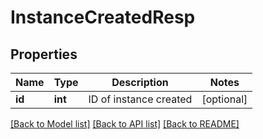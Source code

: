 # InstanceCreatedResp

## Properties
Name | Type | Description | Notes
------------ | ------------- | ------------- | -------------
**id** | **int** | ID of instance created | [optional] 

[[Back to Model list]](../README.md#documentation-for-models) [[Back to API list]](../README.md#documentation-for-api-endpoints) [[Back to README]](../README.md)

